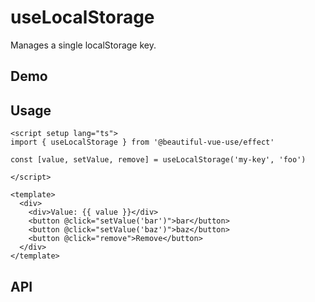 # useLocalStorage

Manages a single localStorage key.

## Demo

## Usage


```vue
<script setup lang="ts">
import { useLocalStorage } from '@beautiful-vue-use/effect'

const [value, setValue, remove] = useLocalStorage('my-key', 'foo')

</script>

<template>
  <div>
    <div>Value: {{ value }}</div>
    <button @click="setValue('bar')">bar</button>
    <button @click="setValue('baz')">baz</button>
    <button @click="remove">Remove</button>
  </div>
</template>

```

## API
